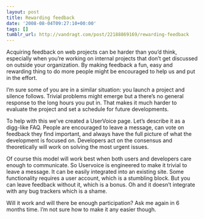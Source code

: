 ```yaml
---
layout: post
title: Rewarding feedback
date: '2008-08-04T09:27:10+00:00'
tags: []
tumblr_url: http://vandragt.com/post/22188869169/rewarding-feedback
---
```

Acquiring feedback on web projects can be harder than you’d think, especially when you’re working on internal projects that don’t get discussed on outside your organization. By making feedback a fun, easy and rewarding thing to do more people might be encouraged to help us and put in the effort.

I’m sure some of you are in a similar situation: you launch a project and silence follows. Trivial problems might emerge but a there’s no general response to the long hours you put in. That makes it much harder to evaluate the project and set a schedule for future developments.

To help with this we’ve created a UserVoice page. Let’s describe it as a digg-like FAQ. People are encouraged to leave a message, can vote on feedback they find important, and always have the full picture of what the development is focused on. Developers act on the consensus and theoretically will work on solving the most urgent issues.

Of course this model will work best when both users and developers care enough to communicate. So Uservoice is engineered to make it trivial to leave a message. It can be easily integrated into an existing site. Some functionality requires a user account, which is a stumbling block. But you can leave feedback without it, which is a bonus. Oh and it doesn’t integrate with any bug trackers which is a shame.

Will it work and will there be enough participation? Ask me again in 6 months time. I’m not sure how to make it any easier though.
